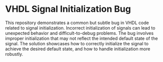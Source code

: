 # VHDL Signal Initialization Bug

This repository demonstrates a common but subtle bug in VHDL code related to signal initialization.  Incorrect initialization of signals can lead to unexpected behavior and difficult-to-debug problems. The bug involves improper initialization that may not reflect the intended default state of the signal.  The solution showcases how to correctly initialize the signal to achieve the desired default state, and how to handle initialization more robustly.